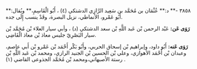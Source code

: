 ٣٨٥٨ -** د:** عُثْمَان بن مُحَمَّد بن سَعِيد الرَّازِي الدشتكي (٤) ، أَبُو الْقَاسِمِ،** ويُقال:** أَبُو عَمْرو، الأنماطي، نزيل البصرة، وقَدْ ينسب إِلَى جده.

**رَوَى عَن:** عَبْد الرحمن بْن عَبد اللَّهِ بْن سعد الدشتكي (د) ، وأبي سيار العلاء بْن مُحَمَّد بْن سيار البَصْرِيّ جليس معاذ بْن معاذ الْقَاضِي.

**رَوَى عَنه:** أَبُو داود، وإبراهيم بْن إسحاق الحربي، وأَبُو بَكْر أَحْمَد بْن عَمْرو بْن أَبي عاصم، وعبدان بْن أَحْمَد الأهوازي، وعلي بْن الحسين بْن الجنيد الرازي، ومحمد بْن عَبد اللَّهِ بْن رستة الأصبهاني،ومحمد بْن مُحَمَّد الجذوعى القاضي (١) .